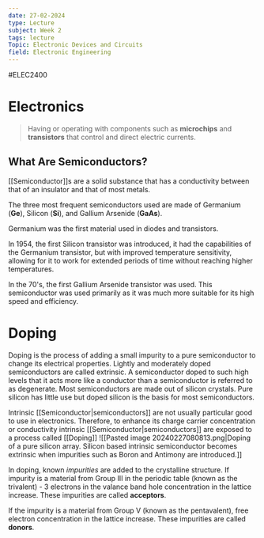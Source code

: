 ```yaml
---
date: 27-02-2024
type: Lecture
subject: Week 2
tags: lecture
Topic: Electronic Devices and Circuits
field: Electronic Engineering
---
```

#ELEC2400

# Electronics

> Having or operating with components such as **microchips** and **transistors** that control and direct electric currents.

## What Are Semiconductors?

[[Semiconductor]]s are a solid substance that has a conductivity between that of an insulator and that of most metals.

The three most frequent semiconductors used are made of Germanium (**Ge**), Silicon (**Si**), and Gallium Arsenide (**GaAs**).

Germanium was the first material used in diodes and transistors. 

In 1954, the first Silicon transistor was introduced, it had the capabilities of the Germanium transistor, but with improved temperature sensitivity, allowing for it to work for extended periods of time without reaching higher temperatures.

In the 70's, the first Gallium Arsenide transistor was used. This semiconductor was used primarily as it was much more suitable for its high speed and efficiency.

# Doping
Doping is the process of adding a small impurity to a pure semiconductor to change its electrical properties. Lightly and moderately doped semiconductors are called extrinsic. A semiconductor doped to such high levels that it acts more like a conductor than a semiconductor is referred to as degenerate. Most semiconductors are made out of silicon crystals. Pure silicon has little use but doped silicon is the basis for most semiconductors.

Intrinsic [[Semiconductor|semiconductors]] are not usually particular good to use in electronics. Therefore, to enhance its charge carrier concentration or conductivity intrinsic [[Semiconductor|semiconductors]] are exposed to a process called [[Doping]]
![[Pasted image 20240227080813.png|Doping of a pure silicon array. Silicon based intrinsic semiconductor becomes extrinsic when impurities such as Boron and Antimony are introduced.]]

In doping, known *impurities* are added to the crystalline structure.
If impurity is a material from Group III in the periodic table (known as the trivalent) - 3 electrons in the valance band hole concentration in the lattice increase. These impurities are called **acceptors**.

If the impurity is a material from Group V (known as the pentavalent), free electron concentration in the lattice increase. These impurities are called **donors**.
